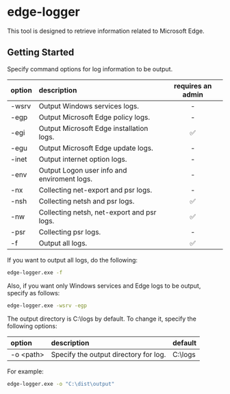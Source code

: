 # edge-logger

This tool is designed to retrieve information related to Microsoft Edge.

## Getting Started

Specify command options for log information to be output.

| option | description | requires an admin |
| :-- | :-- | :--: |
| -wsrv | Output Windows services logs. | - |
| -egp | Output Microsoft Edge policy logs. | - |
| -egi | Output Microsoft Edge installation logs. | ✅ |
| -egu | Output Microsoft Edge update logs. | - |
| -inet | Output internet option logs. | - |
| -env | Output Logon user info and enviroment logs. | - |
| -nx | Collecting net-export and psr logs. | - |
| -nsh | Collecting netsh and psr logs. | ✅ |
| -nw | Collecting netsh, net-export and psr logs. | ✅ |
| -psr | Collecting psr logs. | - |
| -f | Output all logs. | ✅ |

If you want to output all logs, do the following:

```cmd
edge-logger.exe -f
```

Also, if you want only Windows services and Edge logs to be output, specify as follows:
```cmd
edge-logger.exe -wsrv -egp
```

The output directory is C:\logs by default.
To change it, specify the following options:

| option | description | default |
| :-- | :-- | :-- |
| -o &lt;path&gt; | Specify the output directory for log. | C:\logs |

For example:

```cmd
edge-logger.exe -o "C:\dist\output"
```